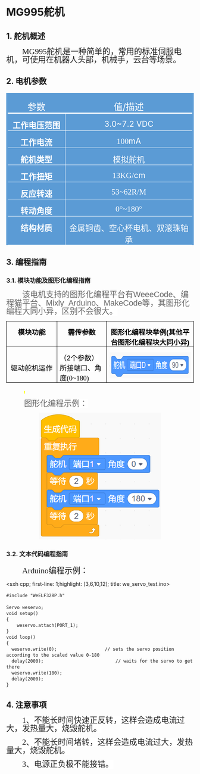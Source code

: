 # MG995舵机

## 1. 舵机概述

<html><body>

<p class=MsoNormal style='text-indent:32.0pt'><span lang=EN-US
style='font-size:16.0pt;line-height:105%;font-family:宋体'>MG995</span><span
style='font-size:16.0pt;line-height:105%;font-family:宋体'>舵机是一种简单的，常用的标准伺服电机，可使用在机器人头部，机械手，云台等场景。</span></p>
</body></html>

## 2. 电机参数

<html><body>

<div align=center>

<table class=MsoNormalTable border=0 cellspacing=0 cellpadding=0
 style='border-collapse:collapse;mso-yfti-tbllook:1184;mso-padding-alt:0cm 0cm 0cm 0cm'>
 <tr style='mso-yfti-irow:0;mso-yfti-firstrow:yes'>
  <td width=173 valign=top style='width:130.1pt;border-top:solid #5B9BD5 3.0pt;
  border-left:solid #5B9BD5 3.0pt;border-bottom:solid white 2.25pt;border-right:
  none;background:#5B9BD5;padding:0cm 5.4pt 0cm 5.4pt'>
  <p class=MsoNormal align=center style='margin-bottom:0cm;margin-bottom:.0001pt;
  text-align:center;line-height:normal'><span style='font-size:18.0pt;
  font-family:宋体;color:white'>参数</span></p>
  </td>
  <td width=395 valign=top style='width:295.9pt;border-top:solid #5B9BD5 3.0pt;
  border-left:none;border-bottom:solid white 2.25pt;border-right:solid #5B9BD5 3.0pt;
  background:#5B9BD5;padding:0cm 5.4pt 0cm 5.4pt'>
  <p class=MsoNormal align=center style='margin-bottom:0cm;margin-bottom:.0001pt;
  text-align:center;line-height:normal'><span style='font-size:18.0pt;
  font-family:宋体;color:white'>值</span><span lang=EN-US style='font-size:18.0pt;
  color:white'>/</span><span style='font-size:18.0pt;font-family:宋体;color:white'>描述</span></p>
  </td>
 </tr>
 <tr style='mso-yfti-irow:1'>
  <td width=173 valign=top style='width:130.1pt;border-top:none;border-left:
  solid #5B9BD5 3.0pt;border-bottom:none;border-right:solid white 1.0pt;
  background:#5B9BD5;padding:0cm 5.4pt 0cm 5.4pt'>
  <p class=MsoNormal align=center style='margin-bottom:0cm;margin-bottom:.0001pt;
  text-align:center;line-height:normal'><b><span style='font-size:16.0pt;
  font-family:宋体;color:white'>工作电压范围</span></b></p>
  </td>
  <td width=395 valign=top style='width:295.9pt;border:none;border-right:solid #5B9BD5 3.0pt;
  background:#5B9BD5;padding:0cm 5.4pt 0cm 5.4pt'>
  <p class=MsoNormal align=center style='margin-bottom:0cm;margin-bottom:.0001pt;
  text-align:center;line-height:normal'><span lang=EN-US style='font-size:16.0pt;
  color:white'>3.0~7.2 VDC</span></p>
  </td>
 </tr>
 <tr style='mso-yfti-irow:2'>
  <td width=173 valign=top style='width:130.1pt;border:solid white 1.0pt;
  border-left:solid #5B9BD5 3.0pt;background:#5B9BD5;padding:0cm 5.4pt 0cm 5.4pt'>
  <p class=MsoNormal align=center style='margin-bottom:0cm;margin-bottom:.0001pt;
  text-align:center;line-height:normal'><b><span style='font-size:16.0pt;
  font-family:宋体;color:white'>工作电流</span></b></p>
  </td>
  <td width=395 valign=top style='width:295.9pt;border-top:solid white 1.0pt;
  border-left:none;border-bottom:solid white 1.0pt;border-right:solid #5B9BD5 3.0pt;
  background:#5B9BD5;padding:0cm 5.4pt 0cm 5.4pt'>
  <p class=MsoNormal align=center style='margin-bottom:0cm;margin-bottom:.0001pt;
  text-align:center;line-height:normal'><span lang=EN-US style='font-size:16.0pt;
  font-family:宋体;color:white'>100</span><span lang=EN-US style='font-size:16.0pt;
  color:white'>mA</span></p>
  </td>
 </tr>
 <tr style='mso-yfti-irow:3'>
  <td width=173 valign=top style='width:130.1pt;border-top:none;border-left:
  solid #5B9BD5 3.0pt;border-bottom:none;border-right:solid white 1.0pt;
  background:#5B9BD5;padding:0cm 5.4pt 0cm 5.4pt'>
  <p class=MsoNormal align=center style='margin-bottom:0cm;margin-bottom:.0001pt;
  text-align:center;line-height:normal'><b><span style='font-size:16.0pt;
  font-family:宋体;color:white'>舵机类型</span></b></p>
  </td>
  <td width=395 valign=top style='width:295.9pt;border:none;border-right:solid #5B9BD5 3.0pt;
  background:#5B9BD5;padding:0cm 5.4pt 0cm 5.4pt'>
  <p class=MsoNormal align=center style='margin-bottom:0cm;margin-bottom:.0001pt;
  text-align:center;line-height:normal'><span style='font-size:16.0pt;
  font-family:宋体;color:white'>模拟舵机</span></p>
  </td>
 </tr>
 <tr style='mso-yfti-irow:4'>
  <td width=173 valign=top style='width:130.1pt;border:solid white 1.0pt;
  border-left:solid #5B9BD5 3.0pt;background:#5B9BD5;padding:0cm 5.4pt 0cm 5.4pt'>
  <p class=MsoNormal align=center style='margin-bottom:0cm;margin-bottom:.0001pt;
  text-align:center;line-height:normal'><b><span style='font-size:16.0pt;
  font-family:宋体;color:white'>工作扭矩</span></b></p>
  </td>
  <td width=395 valign=top style='width:295.9pt;border-top:solid white 1.0pt;
  border-left:none;border-bottom:solid white 1.0pt;border-right:solid #5B9BD5 3.0pt;
  background:#5B9BD5;padding:0cm 5.4pt 0cm 5.4pt'>
  <p class=MsoNormal align=center style='margin-bottom:0cm;margin-bottom:.0001pt;
  text-align:center;line-height:normal'><span lang=EN-US style='font-size:16.0pt;
  font-family:宋体;color:white'>13KG/</span><span lang=EN-US style='font-size:
  16.0pt;color:white'>cm</span></p>
  </td>
 </tr>
 <tr style='mso-yfti-irow:5'>
  <td width=173 valign=top style='width:130.1pt;border-top:none;border-left:
  solid #5B9BD5 3.0pt;border-bottom:none;border-right:solid white 1.0pt;
  background:#5B9BD5;padding:0cm 5.4pt 0cm 5.4pt'>
  <p class=MsoNormal align=center style='margin-bottom:0cm;margin-bottom:.0001pt;
  text-align:center;line-height:normal'><b><span style='font-size:16.0pt;
  font-family:宋体;color:white'>反应转速</span></b></p>
  </td>
  <td width=395 valign=top style='width:295.9pt;border:none;border-right:solid #5B9BD5 3.0pt;
  background:#5B9BD5;padding:0cm 5.4pt 0cm 5.4pt'>
  <p class=MsoNormal align=center style='margin-bottom:0cm;margin-bottom:.0001pt;
  text-align:center;line-height:normal'><span lang=EN-US style='font-size:16.0pt;
  font-family:宋体;color:white'>53~62R/M</span></p>
  </td>
 </tr>
 <tr style='mso-yfti-irow:6'>
  <td width=173 valign=top style='width:130.1pt;border:solid white 1.0pt;
  border-left:solid #5B9BD5 3.0pt;background:#5B9BD5;padding:0cm 5.4pt 0cm 5.4pt'>
  <p class=MsoNormal align=center style='margin-bottom:0cm;margin-bottom:.0001pt;
  text-align:center;line-height:normal'><b><span style='font-size:16.0pt;
  font-family:宋体;color:white'>转动角度</span></b></p>
  </td>
  <td width=395 valign=top style='width:295.9pt;border-top:solid white 1.0pt;
  border-left:none;border-bottom:solid white 1.0pt;border-right:solid #5B9BD5 3.0pt;
  background:#5B9BD5;padding:0cm 5.4pt 0cm 5.4pt'>
  <p class=MsoNormal align=center style='margin-bottom:0cm;margin-bottom:.0001pt;
  text-align:center;line-height:normal'><span lang=EN-US style='font-size:16.0pt;
  font-family:宋体;color:white'>0</span><span style='font-size:16.0pt;font-family:
  宋体;color:white'>°<span lang=EN-US>~180</span>°</span></p>
  </td>
 </tr>
 <tr style='mso-yfti-irow:7;mso-yfti-lastrow:yes'>
  <td width=173 valign=top style='width:130.1pt;border-top:none;border-left:
  solid #5B9BD5 3.0pt;border-bottom:solid white 1.0pt;border-right:solid white 1.0pt;
  background:#5B9BD5;padding:0cm 5.4pt 0cm 5.4pt'>
  <p class=MsoNormal align=center style='margin-bottom:0cm;margin-bottom:.0001pt;
  text-align:center;line-height:normal'><b><span style='font-size:16.0pt;
  font-family:宋体;color:white'>结构材质</span></b></p>
  </td>
  <td width=395 valign=top style='width:295.9pt;border-top:none;border-left:
  none;border-bottom:solid white 1.0pt;border-right:solid #5B9BD5 3.0pt;
  background:#5B9BD5;padding:0cm 5.4pt 0cm 5.4pt'>
  <p class=MsoNormal align=center style='margin-bottom:0cm;margin-bottom:.0001pt;
  text-align:center;line-height:normal'><span style='font-size:16.0pt;
  font-family:宋体;color:white'>金属铜齿、空心杯电机、双滚珠轴承</span></p>
  </td>
 </tr>
</table>

</div>
</body></html>



## 3. 编程指南

### 3.1. 模块功能及图形化编程指南

<html><body>

<p class=MsoNormal style='text-indent:32.0pt'><span style='font-size:16.0pt;
line-height:105%;font-family:等线;color:#666666;background:white'>该电机支持的图形化编程平台有</span><span
lang=EN-US style='font-size:16.0pt;line-height:105%;font-family:"Helvetica",sans-serif;
color:#666666;background:white'><span style='box-sizing: border-box;font-variant-ligatures: normal;
font-variant-caps: normal;orphans: 2;text-align:start;widows: 2;-webkit-text-stroke-width: 0px;
text-decoration-style: initial;text-decoration-color: initial;word-spacing:
0px'>WeeeCode</span></span><span style='font-size:16.0pt;line-height:105%;
font-family:等线;color:#666666;background:white'><span style='box-sizing: border-box;
font-variant-ligatures: normal;font-variant-caps: normal;orphans: 2;text-align:
start;widows: 2;-webkit-text-stroke-width: 0px;text-decoration-style: initial;
text-decoration-color: initial;word-spacing:0px'>、编程猫平台、</span></span><span
lang=EN-US style='font-size:16.0pt;line-height:105%;font-family:"Helvetica",sans-serif;
color:#666666;background:white'><span style='box-sizing: border-box;font-variant-ligatures: normal;
font-variant-caps: normal;orphans: 2;text-align:start;widows: 2;-webkit-text-stroke-width: 0px;
text-decoration-style: initial;text-decoration-color: initial;word-spacing:
0px'>Mixly_Arduino</span></span><span style='font-size:16.0pt;line-height:105%;
font-family:等线;color:#666666;background:white'><span style='box-sizing: border-box;
font-variant-ligatures: normal;font-variant-caps: normal;orphans: 2;text-align:
start;widows: 2;-webkit-text-stroke-width: 0px;text-decoration-style: initial;
text-decoration-color: initial;word-spacing:0px'>、</span></span><span
lang=EN-US style='font-size:16.0pt;line-height:105%;font-family:"Helvetica",sans-serif;
color:#666666;background:white'><span style='box-sizing: border-box;font-variant-ligatures: normal;
font-variant-caps: normal;orphans: 2;text-align:start;widows: 2;-webkit-text-stroke-width: 0px;
text-decoration-style: initial;text-decoration-color: initial;word-spacing:
0px'>MakeCode</span></span><span style='font-size:16.0pt;line-height:105%;
font-family:等线;color:#666666;background:white'><span style='box-sizing: border-box;
font-variant-ligatures: normal;font-variant-caps: normal;orphans: 2;text-align:
start;widows: 2;-webkit-text-stroke-width: 0px;text-decoration-style: initial;
text-decoration-color: initial;word-spacing:0px'>等，其图形化编程大同小异，区别不会很大。</span></span></p>

<div align=center>
<table class=MsoNormalTable border=0 cellspacing=0 cellpadding=0
 style='border-collapse:collapse'>
 <tr style='height:24.7pt'>
  <td width=244 valign=top style='width:183.3pt;border:solid windowtext 1.0pt;
  padding:0cm 5.4pt 0cm 5.4pt;height:24.7pt'>
  <p class=MsoNormal align=center style='margin-bottom:0cm;margin-bottom:.0001pt;
  text-align:center;line-height:normal'><b><span style='font-size:14.0pt;
  font-family:等线;color:black;background:white'>模块功能</span></b></p>
  </td>
  <td width=189 valign=top style='width:142.05pt;border:solid windowtext 1.0pt;
  border-left:none;padding:0cm 5.4pt 0cm 5.4pt;height:24.7pt'>
  <p class=MsoNormal align=center style='margin-bottom:0cm;margin-bottom:.0001pt;
  text-align:center;line-height:normal'><b><span style='font-size:14.0pt;
  font-family:等线;color:black;background:white'>需传参数</span></b></p>
  </td>
  <td width=455 valign=top style='width:341.05pt;border:solid windowtext 1.0pt;
  border-left:none;padding:0cm 5.4pt 0cm 5.4pt;height:24.7pt'>
  <p class=MsoNormal align=center style='margin-bottom:0cm;margin-bottom:.0001pt;
  text-align:center;line-height:normal'><b><span style='font-size:14.0pt;
  font-family:等线;color:black;background:white'>图形化编程块举例</span></b><b
  style='box-sizing: border-box;font-variant-ligatures: normal;font-variant-caps: normal;
  orphans: 2;widows: 2;-webkit-text-stroke-width: 0px;text-decoration-style: initial;
  text-decoration-color: initial;word-spacing:0px'><span style='box-sizing: border-box'><span
  lang=EN-US style='font-size:14.0pt;font-family:"Helvetica",sans-serif;
  color:black;background:white'>(</span></span></b><b style='box-sizing: border-box;
  font-variant-ligatures: normal;font-variant-caps: normal;orphans: 2;
  widows: 2;-webkit-text-stroke-width: 0px;text-decoration-style: initial;
  text-decoration-color: initial;word-spacing:0px'><span style='box-sizing: border-box'><span
  style='font-size:14.0pt;font-family:等线;color:black;background:white'>其他平台图形化编程块大同小异</span></span></b><b
  style='box-sizing: border-box;font-variant-ligatures: normal;font-variant-caps: normal;
  orphans: 2;widows: 2;-webkit-text-stroke-width: 0px;text-decoration-style: initial;
  text-decoration-color: initial;word-spacing:0px'><span style='box-sizing: border-box'><span
  lang=EN-US style='font-size:14.0pt;font-family:"Helvetica",sans-serif;
  color:black;background:white'>)</span></span></b></p>
  </td>
 </tr>
 <tr>
  <td width=244 style='width:183.3pt;border:solid windowtext 1.0pt;border-top:
  none;padding:0cm 5.4pt 0cm 5.4pt'>
  <p class=MsoNormal align=center style='margin-bottom:0cm;margin-bottom:.0001pt;
  text-align:center;line-height:normal'><span style='font-size:14.0pt;
  font-family:等线;color:black;background:white'>驱动舵机运作</span></p>
  </td>
  <td width=189 style='width:142.05pt;border-top:none;border-left:none;
  border-bottom:solid windowtext 1.0pt;border-right:solid windowtext 1.0pt;
  padding:0cm 5.4pt 0cm 5.4pt'>
  <p class=MsoNormal style='margin-bottom:0cm;margin-bottom:.0001pt;line-height:
  normal'><span style='font-size:14.0pt;font-family:等线;color:black;background:
  white'>（</span><span lang=EN-US style='font-size:14.0pt;font-family:"Helvetica",sans-serif;
  color:black;background:white'><span style='box-sizing: border-box;font-variant-ligatures: normal;
  font-variant-caps: normal;orphans: 2;widows: 2;-webkit-text-stroke-width: 0px;
  text-decoration-style: initial;text-decoration-color: initial;word-spacing:
  0px'>2</span></span><span style='font-size:14.0pt;font-family:等线;color:black;
  background:white'>个参数）所接端口</span><span style='font-size:14.0pt;font-family:
  宋体;color:black;background:white'>、角度<span lang=EN-US>(0~180)</span></span></p>
  </td>
  <td width=455 valign=top style='width:341.05pt;border-top:none;border-left:
  none;border-bottom:solid windowtext 1.0pt;border-right:solid windowtext 1.0pt;
  padding:0cm 5.4pt 0cm 5.4pt'>
  <p class=MsoNormal align=center style='margin-bottom:0cm;margin-bottom:.0001pt;
  text-align:center;line-height:normal'><span lang=EN-US><img width=310
  height=70 id="图片 1" src="docs\electronic_modules\motor\mg995_sovor\20200310-185655.png"></span></p>
  </td>
 </tr>
</table>


</div>

<p class=MsoNormal style='text-indent:36.0pt'><span lang=EN-US
style='font-size:5.0pt;line-height:105%;font-family:等线;color:#666666;
background:yellow'>&nbsp;</span></p>

<p class=MsoNormal style='text-indent:36.0pt'><span style='font-size:16.0pt;
line-height:105%;font-family:等线;color:#666666;background:white'>图形化编程示例：</span></span></p>

</body></html>

  <p class=MsoNormal align=center style='margin-bottom:0cm;margin-bottom:.0001pt;
  text-align:center;line-height:normal'><span lang=EN-US><img width=328
  height=340 id="图片 1" src="docs\electronic_modules\motor\mg995_sovor\20200310-185643.png"></span></p>

  </td>

### 3.2. 文本代码编程指南

<html><body>

<p class=MsoNormal style='text-indent:32.0pt'><span style='font-size:16.0pt;
font-family:等线'>Arduino编程示例：</span></p>
</body></html>

<sxh cpp; first-line: 1;highlight: [3,6,10,12]; title: we_servo_test.ino>

```
#include "WeELF328P.h"

Servo weservo;
void setup() 
{
    weservo.attach(PORT_1);
}
void loop()
{
  weservo.write(0);                  // sets the servo position according to the scaled value 0-180
  delay(2000);                           // waits for the servo to get there 
  weservo.write(180);
  delay(2000); 
}
```

</sxh>

## 4. 注意事项

<html><body>
<p class=MsoNormal style='text-indent:32.0pt'><span lang=EN-US
style='font-size:16.0pt;line-height:105%;font-family:宋体;color:#222222;
background:white'>1</span><span style='font-size:16.0pt;line-height:105%;
font-family:宋体;color:#222222;background:white'>、不能长时间快速正反转，这样会造成电流过大，发热量大，烧毁舵机。</span><span
lang=EN-US>&nbsp;</span></p>

<p class=MsoNormal style='text-indent:32.0pt'><span lang=EN-US
style='font-size:16.0pt;line-height:105%;font-family:宋体;color:#222222;
background:white'>2</span><span style='font-size:16.0pt;line-height:105%;
font-family:宋体;color:#222222;background:white'>、不能长时间堵转，这样会造成电流过大，发热量大，烧毁舵机。</span></p>

<p class=MsoNormal style='text-indent:32.0pt'><span lang=EN-US
style='font-size:16.0pt;line-height:105%;font-family:宋体;color:#222222;
background:white'>3</span><span style='font-size:16.0pt;line-height:105%;
font-family:宋体;color:#222222;background:white'>、电源正负极不能接错。</span></p>
</body></html>